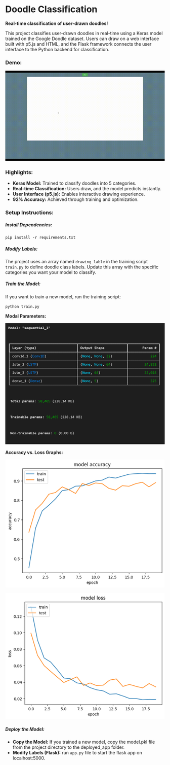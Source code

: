 # Doodle Classification

**Real-time classification of user-drawn doodles!**

This project classifies user-drawn doodles in real-time using a Keras model trained on the Google Doodle dataset. Users can draw on a web interface built with p5.js and HTML, and the Flask framework connects the user interface to the Python backend for classification.

### Demo:

![Demo](./resources/doodle_demo.gif)


### Highlights:

- **Keras Model:** Trained to classify doodles into 5 categories.
- **Real-time Classification:** Users draw, and the model predicts instantly.
- **User Interface (p5.js):** Enables interactive drawing experience.
- **92% Accuracy:** Achieved through training and optimization.

### Setup Instructions:

##### Install Dependencies:

```
pip install -r requirements.txt
```

##### Modify Labels:

The project uses an array named `drawing_lable` in the training script `train.py` to define doodle class labels. Update this array with the specific categories you want your model to classify.

##### Train the Model:

If you want to train a new model, run the training script:

```
python train.py
```

**Modal Parameters:**

![Modal Schema](./resources/model.png)

**Accuracy vs. Loss Graphs:**

![Accuracy graph](./resources/acc.png)

![Loss graph](./resources/loss.png)

##### Deploy the Model:

- **Copy the Model:** If you trained a new model, copy the model.pkl file from the project directory to the deployed_app folder.
- **Modify Labels (Flask):** run `app.py` file to start the flask app on localhost:5000.
